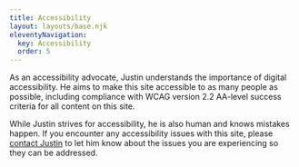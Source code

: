 ```yaml
---
title: Accessibility
layout: layouts/base.njk
eleventyNavigation:
  key: Accessibility
  order: 5
---
```

As an accessibility advocate, Justin understands the importance of digital accessibility. He aims to make this site accessible to as many people as possible, including compliance with WCAG version 2.2 AA-level success criteria for all content on this site.

While Justin strives for accessibility, he is also human and knows mistakes happen. If you encounter any accessibility issues with this site, please [contact Justin](/contact) to let him know about the issues you are experiencing so they can be addressed.
